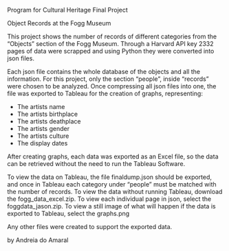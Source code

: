 Program for Cultural Heritage Final Project

Object Records at the Fogg Museum

This project shows the number of records of different categories from the “Objects” section of the Fogg Museum. Through a Harvard API key 2332 pages of data were scrapped and using Python they were converted into json files.

Each json file contains the whole database of the objects and all the information. For this project, only the section “people”, inside “records” were chosen to be analyzed. Once compressing all json files into one, the file was exported to Tableau for the creation of graphs, representing:

-	The artists name
-	The artists birthplace
-	The artists deathplace
-	The artists gender
-	The artists culture
-	The display dates

After creating graphs, each data was exported as an Excel file, so the data can be retrieved without the need to run the Tableau Software.

To view the data on Tableau, the file finaldump.json should be exported, and once in Tableau each category under “people” must be matched with the number of records.
To view the data without running Tableau, download the fogg_data_excel.zip.
To view each individual page in json, select the foggdata_jason.zip.
To view a still image of what will happen if the data is exported to Tableau, select the graphs.png

Any other files were created to support the exported data.

by Andreia do Amaral
